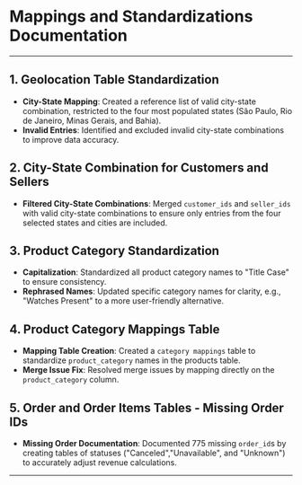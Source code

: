 # Mappings and Standardizations Documentation
---
## 1. Geolocation Table Standardization
  - **City-State Mapping**: Created a reference list of valid city-state combination, restricted to the four most populated states (São Paulo, Rio de Janeiro, Minas Gerais, and Bahia).
  - **Invalid Entries**: Identified and excluded invalid city-state combinations to improve data accuracy.
## 2. City-State Combination for Customers and Sellers
  - **Filtered City-State Combinations**: Merged `customer_ids` and `seller_ids` with valid city-state combinations to ensure only entries from the four selected states and cities are included.
## 3. Product Category Standardization
  - **Capitalization**: Standardized all product category names to "Title Case" to ensure consistency.
  - **Rephrased Names**: Updated specific category names for clarity, e.g., "Watches Present" to a more user-friendly alternative.
## 4. Product Category Mappings Table
  - **Mapping Table Creation**: Created a `category mappings` table to standardize `product_category` names in the products table.
  - **Merge Issue Fix**: Resolved merge issues by mapping directly on the `product_category` column.
## 5. Order and Order Items Tables - Missing Order IDs 
  - **Missing Order Documentation**: Documented 775 missing `order_id`s by creating tables of statuses ("Canceled","Unavailable", and "Unknown") to accurately adjust revenue calculations.
---
